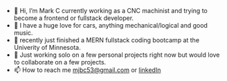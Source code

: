 - 👋 Hi, I’m Mark C currently working as a CNC machinist and trying to become a frontend or fullstack developer.
- 👀 I have a huge love for cars, anything mechanical/logical and good music.
- 🌱 recently just finished a MERN fullstack coding bootcamp at the Univerity of Minnesota.
- 💞️ Just working solo on a few personal projects right now but would love to collaborate on a few projects.
- 📫 How to reach me mjbc53@gmail.com or [linkedIn](https://www.linkedin.com/in/mark-carriveau-6a9516217/)

